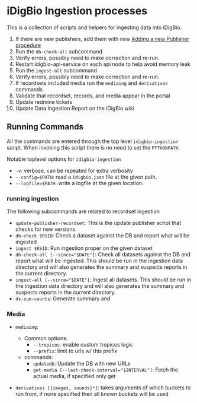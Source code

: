 # iDigBio Ingestion processes #

This is a collection of scripts and helpers for ingesting data into
iDigBio.


1. If there are new publishers, add them with new
   [Adding a new Publisher procedure][]
2. Run the `db-check-all` subcommand
3. Verify errors, possibly need to make correction and re-run.
4. Restart idigbio-api-service on each api node to help avoid memory leak
5. Run the `ingest-all` subcommand
6. Verify errors, possibly need to make correction and re-run.
7. If recordsets included media run the `mediaing` and `derivatives` commands
8. Validate that recordset, records, and media appear in the portal
9. Update redmine tickets
10. Update Data Ingestion Report on the iDigBio wiki

[Adding a new Publisher procedure]: https://www.idigbio.org/redmine/projects/infrastructure/wiki/Adding_a_new_Publisher

## Running Commands ##

All the commands are entered through the top level `idigbio-ingestion`
script. When invoking this script there is no need to set the
`PYTHONPATH`.

Notable toplevel options for `idigbio-ingestion`

* `-v`: verbose, can be repeated for extra verbosity
* `--config=$PATH`: read a `idigbio.json` file at the given path.
* `--logfile=$PATH`: write a logfile at the given location.

### running ingestion ###

The following subcommands are related to recordset ingestion

* `update-publisher-recordset`: This is the update
  publisher script that checks for new versions.
* `db-check $RSID`: Check a dataset against the DB
  and report what will be ingested
* `ingest $RSID`: Run ingestion proper on the given dataset
* `db-check-all [--since="$DATE"]`: Check all
  datasets against the DB and report what will be ingested. This
  should be run in the ingestion data directory and will also
  generates the summary and suspects reports in the current directory.
* `ingest-all [--since="$DATE"]`: Ingest all
  datasets. This should be run in the ingestion data directory and
  will also generates the summary and suspects reports in the current
  directory.
* `ds-sum-counts`: Generate summary and

### Media ###

* `mediaing`:
  * Common options:
    * `--tropicos`: enable custom tropicos logic
    * `--prefix`: limit to urls w/ this prefix
  * commands:
    * `updatedb`: Update the DB with new URLs
    * `get-media [--last-check-interval="$INTERVAL"]`: Fetch the
      actual media, if specified only get

* `derivatives [{images, sounds}*]`: takes arguments
  of which buckets to run from, if none specified then all known
  buckets will be used
